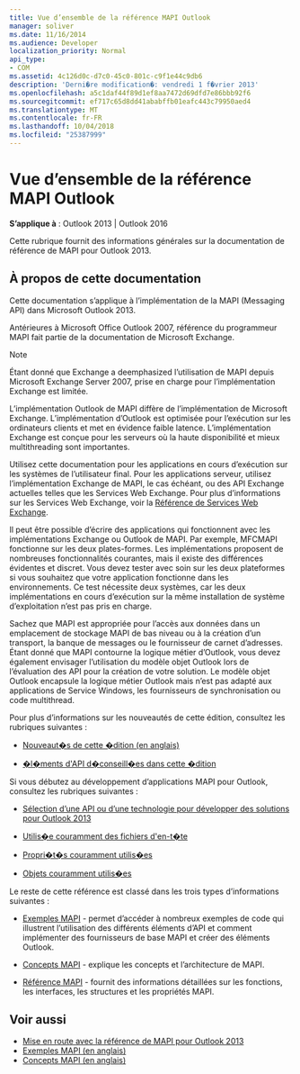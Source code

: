 ```yaml
---
title: Vue d’ensemble de la référence MAPI Outlook
manager: soliver
ms.date: 11/16/2014
ms.audience: Developer
localization_priority: Normal
api_type:
- COM
ms.assetid: 4c126d0c-d7c0-45c0-801c-c9f1e44c9db6
description: 'Derni�re modification�: vendredi 1 f�vrier 2013'
ms.openlocfilehash: a5c1daf44f89d1ef8aa7472d69dfd7e86bbb92f6
ms.sourcegitcommit: ef717c65d8dd41ababffb01eafc443c79950aed4
ms.translationtype: MT
ms.contentlocale: fr-FR
ms.lasthandoff: 10/04/2018
ms.locfileid: "25387999"
---
```

# <a name="outlook-mapi-reference-overview"></a>Vue d’ensemble de la référence MAPI Outlook

**S’applique à** : Outlook 2013 | Outlook 2016 
  
Cette rubrique fournit des informations générales sur la documentation de référence de MAPI pour Outlook 2013.
  
## <a name="about-this-documentation"></a>À propos de cette documentation

Cette documentation s’applique à l’implémentation de la MAPI (Messaging API) dans Microsoft Outlook 2013. 
  
Antérieures à Microsoft Office Outlook 2007, référence du programmeur MAPI fait partie de la documentation de Microsoft Exchange.
  
> [!NOTE]
> Étant donné que Exchange a deemphasized l’utilisation de MAPI depuis Microsoft Exchange Server 2007, prise en charge pour l’implémentation Exchange est limitée. 
  
L’implémentation Outlook de MAPI diffère de l’implémentation de Microsoft Exchange. L’implémentation d’Outlook est optimisée pour l’exécution sur les ordinateurs clients et met en évidence faible latence. L’implémentation Exchange est conçue pour les serveurs où la haute disponibilité et mieux multithreading sont importantes.
  
Utilisez cette documentation pour les applications en cours d’exécution sur les systèmes de l’utilisateur final. Pour les applications serveur, utilisez l’implémentation Exchange de MAPI, le cas échéant, ou des API Exchange actuelles telles que les Services Web Exchange. Pour plus d’informations sur les Services Web Exchange, voir la [Référence de Services Web Exchange](https://msdn.microsoft.com/library/bb204119.aspx).
  
Il peut être possible d’écrire des applications qui fonctionnent avec les implémentations Exchange ou Outlook de MAPI. Par exemple, MFCMAPI fonctionne sur les deux plates-formes. Les implémentations proposent de nombreuses fonctionnalités courantes, mais il existe des différences évidentes et discret. Vous devez tester avec soin sur les deux plateformes si vous souhaitez que votre application fonctionne dans les environnements. Ce test nécessite deux systèmes, car les deux implémentations en cours d’exécution sur la même installation de système d’exploitation n’est pas pris en charge.
  
Sachez que MAPI est appropriée pour l’accès aux données dans un emplacement de stockage MAPI de bas niveau ou à la création d’un transport, la banque de messages ou le fournisseur de carnet d’adresses. Étant donné que MAPI contourne la logique métier d’Outlook, vous devez également envisager l’utilisation du modèle objet Outlook lors de l’évaluation des API pour la création de votre solution. Le modèle objet Outlook encapsule la logique métier Outlook mais n’est pas adapté aux applications de Service Windows, les fournisseurs de synchronisation ou code multithread.
  
Pour plus d’informations sur les nouveautés de cette édition, consultez les rubriques suivantes :
  
- [Nouveaut�s de cette �dition (en anglais)](what-s-new-in-this-edition.md)
    
- [�l�ments d'API d�conseill�es dans cette �dition](api-elements-deprecated-in-this-edition.md)
    
Si vous débutez au développement d’applications MAPI pour Outlook, consultez les rubriques suivantes :
  
- [Sélection d’une API ou d’une technologie pour développer des solutions pour Outlook 2013](https://msdn.microsoft.com/library/jj900714.aspx)
    
- [Utilis�e couramment des fichiers d'en-t�te](commonly-used-header-files.md)
    
- [Propri�t�s couramment utilis�es](commonly-used-properties.md)
    
- [Objets couramment utilis�es](commonly-used-objects.md)
    
Le reste de cette référence est classé dans les trois types d’informations suivantes :
  
- [Exemples MAPI](mapi-samples.md) - permet d’accéder à nombreux exemples de code qui illustrent l’utilisation des différents éléments d’API et comment implémenter des fournisseurs de base MAPI et créer des éléments Outlook. 
    
- [Concepts MAPI](mapi-concepts.md) - explique les concepts et l’architecture de MAPI. 
    
- [Référence MAPI](mapi-reference.md) - fournit des informations détaillées sur les fonctions, les interfaces, les structures et les propriétés MAPI. 
    
## <a name="see-also"></a>Voir aussi

- [Mise en route avec la référence de MAPI pour Outlook 2013](getting-started-with-the-outlook-mapi-reference.md)
- [Exemples MAPI (en anglais)](mapi-samples.md)
- [Concepts MAPI (en anglais)](mapi-concepts.md)

